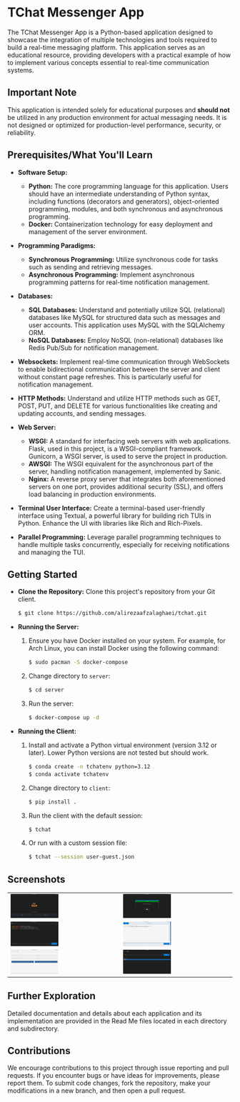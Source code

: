
# TChat Messenger App

The TChat Messenger App is a Python-based application designed to showcase the integration of multiple technologies and tools required to build a real-time messaging platform. This application serves as an educational resource, providing developers with a practical example of how to implement various concepts essential to real-time communication systems.

## Important Note

This application is intended solely for educational purposes and **should not** be utilized in any production environment for actual messaging needs. It is not designed or optimized for production-level performance, security, or reliability.

## Prerequisites/What You'll Learn

* **Software Setup:**
    * **Python:** The core programming language for this application. Users should have an intermediate understanding of Python syntax, including functions (decorators and generators), object-oriented programming, modules, and both synchronous and asynchronous programming.
    * **Docker:** Containerization technology for easy deployment and management of the server environment.

* **Programming Paradigms:**
    * **Synchronous Programming:** Utilize synchronous code for tasks such as sending and retrieving messages.
    * **Asynchronous Programming:** Implement asynchronous programming patterns for real-time notification management.

* **Databases:**
    * **SQL Databases:** Understand and potentially utilize SQL (relational) databases like MySQL for structured data such as messages and user accounts. This application uses MySQL with the SQLAlchemy ORM.
    * **NoSQL Databases:** Employ NoSQL (non-relational) databases like Redis Pub/Sub for notification management.
* **Websockets:** Implement real-time communication through WebSockets to enable bidirectional communication between the server and client without constant page refreshes. This is particularly useful for notification management.
* **HTTP Methods:** Understand and utilize HTTP methods such as GET, POST, PUT, and DELETE for various functionalities like creating and updating accounts, and sending messages.

* **Web Server:**
    * **WSGI:** A standard for interfacing web servers with web applications. Flask, used in this project, is a WSGI-compliant framework. Gunicorn, a WSGI server, is used to serve the project in production.
    * **AWSGI:** The WSGI equivalent for the asynchronous part of the server, handling notification management, implemented by Sanic.
    * **Nginx:** A reverse proxy server that integrates both aforementioned servers on one port, provides additional security (SSL), and offers load balancing in production environments.

* **Terminal User Interface:** Create a terminal-based user-friendly interface using Textual, a powerful library for building rich TUIs in Python. Enhance the UI with libraries like Rich and Rich-Pixels.

* **Parallel Programming:** Leverage parallel programming techniques to handle multiple tasks concurrently, especially for receiving notifications and managing the TUI.

## Getting Started

* **Clone the Repository:** Clone this project's repository from your Git client.
    ```bash
    $ git clone https://github.com/alirezaafzalaghaei/tchat.git
    ```

* **Running the Server:**

    1. Ensure you have Docker installed on your system. For example, for Arch Linux, you can install Docker using the following command:
        ```bash
        $ sudo pacman -S docker-compose
        ```
    2. Change directory to `server`:
        ```bash
        $ cd server
        ```
    3. Run the server:
        ```bash
        $ docker-compose up -d
        ```

* **Running the Client:**

    1. Install and activate a Python virtual environment (version 3.12 or later). Lower Python versions are not tested but should work.
        ```bash
        $ conda create -n tchatenv python=3.12
        $ conda activate tchatenv
        ```
    2. Change directory to `client`:
        ```bash
        $ pip install .
        ```
    3. Run the client with the default session:
        ```bash
        $ tchat
        ```
    4. Or run with a custom session file:
        ```bash
        $ tchat --session user-guest.json
        ```

## Screenshots

<table>
  <tr>
    <td>
      <img src="screenshots/splash.jpg" alt="Splash Screen" width="45%"/>
    </td>
    <td>
      <img src="screenshots/alert.jpg" alt="Alert Screen" width="45%"/>
    </td>
  </tr>
  <tr>
    <td>
      <img src="screenshots/public-chats.jpg" alt="Public Chats" width="45%"/>
    </td>
    <td>
      <img src="screenshots/private-chat.jpg" alt="Private Chat" width="45%"/>
    </td>
  </tr>
  <tr>
    <td>
      <img src="screenshots/me.jpg" alt="Me" width="45%"/>
    </td>
    <td>
      <img src="screenshots/search-users.jpg" alt="Search Users" width="45%"/>
    </td>
  </tr>
</table>

## Further Exploration

Detailed documentation and details about each application and its implementation are provided in the Read Me files located in each directory and subdirectory.

## Contributions

We encourage contributions to this project through issue reporting and pull requests. If you encounter bugs or have ideas for improvements, please report them. To submit code changes, fork the repository, make your modifications in a new branch, and then open a pull request.


